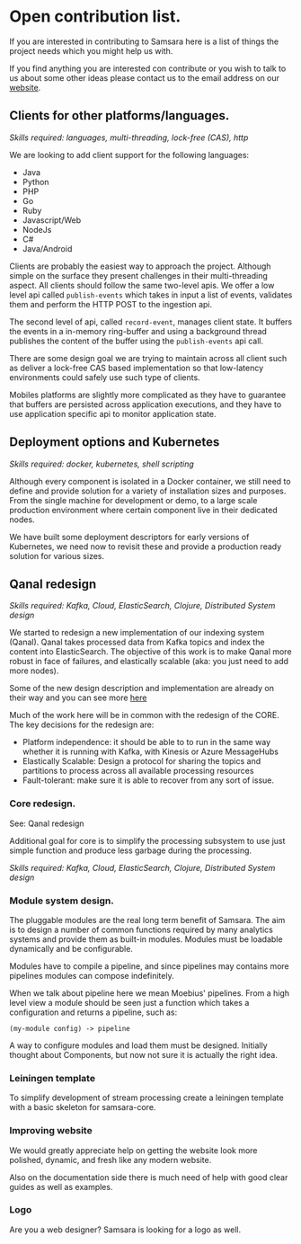 # Open contribution list.

If you are interested in contributing to Samsara here is a list of
things the project needs which you might help us with.

If you find anything you are interested con contribute or
you wish to talk to us about some other ideas please contact
us to the email address on our [website](http://samsara-analytics.io/about/).

## Clients for other platforms/languages.

_Skills required: languages, multi-threading, lock-free (CAS), http_

We are looking to add client support for the following languages:

  * Java
  * Python
  * PHP
  * Go
  * Ruby
  * Javascript/Web
  * NodeJs
  * C#
  * Java/Android

Clients are probably the easiest way to approach the project.
Although simple on the surface they present challenges in their
multi-threading aspect. All clients should follow the same two-level
apis.  We offer a low level api called `publish-events` which takes in
input a list of events, validates them and perform the HTTP POST to
the ingestion api.

The second level of api, called `record-event`, manages client
state. It buffers the events in a in-memory ring-buffer and using a
background thread publishes the content of the buffer using the
`publish-events` api call.

There are some design goal we are trying to maintain across all client
such as deliver a lock-free CAS based implementation so that low-latency
environments could safely use such type of clients.

Mobiles platforms are slightly more complicated as they have to
guarantee that buffers are persisted across application executions,
and they have to use application specific api to monitor application
state.

## Deployment options and Kubernetes

_Skills required: docker, kubernetes, shell scripting_

Although every component is isolated in a Docker container,
we still need to define and provide solution for a variety
of installation sizes and purposes. From the single machine
for development or demo, to a large scale production environment
where certain component live in their dedicated nodes.

We have built some deployment descriptors for early versions
of Kubernetes, we need now to revisit these and provide a
production ready solution for various sizes.

## Qanal redesign

_Skills required: Kafka, Cloud, ElasticSearch, Clojure, Distributed System design_

We started to redesign a new implementation of our indexing system
(Qanal).  Qanal takes processed data from Kafka topics and index the
content into ElasticSearch.  The objective of this work is to make
Qanal more robust in face of failures, and elastically scalable (aka:
you just need to add more nodes).

Some of the new design description and implementation are already
on their way and you can see more [here](https://github.com/samsara/samsara/blob/qanal-refactor/qanal/doc/state-machine.md)

Much of the work here will be in common with the redesign of the CORE.
The key decisions for the redesign are:

  - Platform independence: it should be able to to run in the same
    way whether it is running with Kafka, with Kinesis or Azure
    MessageHubs
  - Elastically Scalable: Design a protocol for sharing the topics
    and partitions to process across all available processing resources
  - Fault-tolerant: make sure it is able to recover from any sort
    of issue.

### Core redesign.

See: Qanal redesign

Additional goal for core is to simplify the processing subsystem to use
just simple function and produce less garbage during the processing.

_Skills required: Kafka, Cloud, ElasticSearch, Clojure, Distributed System design_


### Module system design.

The pluggable modules are the real long term benefit of Samsara.
The aim is to design a number of common functions required
by many analytics systems and provide them as built-in modules.
Modules must be loadable dynamically and be configurable.

Modules have to compile a pipeline, and since pipelines may
contains more pipelines modules can compose indefinitely.

When we talk about pipeline here we mean Moebius' pipelines.
From a high level view a module should be seen just a function
which takes a configuration and returns a pipeline, such as:

    (my-module config) -> pipeline

A way to configure modules and load them must be designed.
Initially thought about Components, but now not sure it is
actually the right idea.


### Leiningen template

To simplify development of stream processing create a leiningen
template with a basic skeleton for samsara-core.


### Improving website

We would greatly appreciate help on getting the website look more polished,
dynamic, and fresh like any modern website.

Also on the documentation side there is much need of help with good clear
guides as well as examples.


### Logo

Are you a web designer? Samsara is looking for a logo as well.
